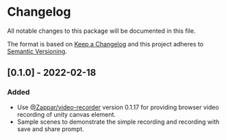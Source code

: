 # Changelog
All notable changes to this package will be documented in this file.

The format is based on [Keep a Changelog](http://keepachangelog.com/en/1.0.0/)
and this project adheres to [Semantic Versioning](http://semver.org/spec/v2.0.0.html).

## [0.1.0] - 2022-02-18
### Added
- Use [@Zappar/video-recorder](https://www.npmjs.com/package/@zappar/video-recorder) version 0.1.17 for providing browser video recording of unity canvas element.
- Sample scenes to demonstrate the simple recording and recording with save and share prompt.